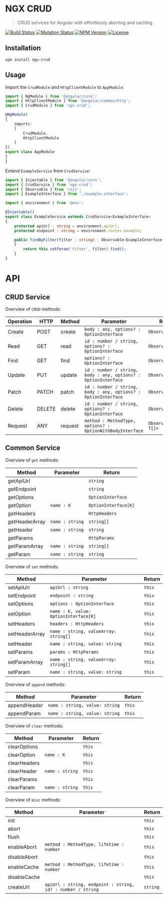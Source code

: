 NGX CRUD
========

> CRUD services for Angular with effortlessly aborting and caching.

[![Build Status](https://img.shields.io/travis/redaxmedia/ngx-crud.svg)](https://travis-ci.org/redaxmedia/ngx-crud)
[![Mutation Status](https://badge.stryker-mutator.io/github.com/redaxmedia/ngx-crud/master)](https://github.com/redaxmedia/ngx-crud)
[![NPM Version](https://img.shields.io/npm/v/ngx-crud.svg)](https://npmjs.com/package/ngx-crud)
[![License](https://img.shields.io/npm/l/ngx-crud.svg)](https://npmjs.com/package/ngx-crud)


Installation
------------

```
npm install ngx-crud
```


Usage
-----

Import the `CrudModule` and `HttpClientModule` to `AppModule`:

```typescript
import { NgModule } from '@angular/core';
import { HttpClientModule } from '@angular/common/http';
import { CrudModule } from 'ngx-crud';

@NgModule(
{
	imports:
	[
		CrudModule,
		HttpClientModule
	]
})
export class AppModule
{
}
```

Extend `ExampleService` from `CrudService`:

```typescript
import { Injectable } from '@angular/core';
import { CrudService } from 'ngx-crud';
import { Observable } from 'rxjs';
import { ExampleInterface } from './example.interface';

import { environment } from '@env';

@Injectable()
export class ExampleService extends CrudService<ExampleInterface>
{
	protected apiUrl : string = environment.apiUrl;
	protected endpoint : string = environment.routes.example;

	public findByFilter(filter : string) : Observable<ExampleInterface[]>
	{
		return this.setParam('filter', filter).find();
	}
}
```


API
===


CRUD Service
------------

Overview of `CRUD` methods:

| Operation | HTTP   | Method  | Parameter                                                      | Return                |
|-----------|--------|---------|----------------------------------------------------------------|-----------------------|
| Create    | POST   | create  | `body : any, options? : OptionInterface`                       | `Observable<T>`       |
| Read      | GET    | read    | `id : number / string, options? : OptionInterface`             | `Observable<T>`       |
| Find      | GET    | find    | `options? : OptionInterface`                                   | `Observable<T[]>`     |
| Update    | PUT    | update  | `id : number / string, body : any, options? : OptionInterface` | `Observable<T>`       |
| Patch     | PATCH  | patch   | `id : number / string, body : any, options? : OptionInterface` | `Observable<T>`       |
| Delete    | DELETE | delete  | `id : number / string, options? : OptionInterface`             | `Observable<T>`       |
| Request   | ANY    | request | `method : MethodType, options? : OptionWithBodyInterface`      | `Observable<T / T[]>` |


Common Service
--------------

Overview of `get` methods:

| Method         | Parameter       | Return               |
|----------------|-----------------|----------------------|
| getApiUrl      |                 | `string`             |
| getEndpoint    |                 | `string`             |
| getOptions     |                 | `OptionInterface`    |
| getOption      | `name : K`      | `OptionInterface[K]` |
| getHeaders     |                 | `HttpHeaders`        |
| getHeaderArray | `name : string` | `string[]`           |
| getHeader      | `name : string` | `string`             |
| getParams      |                 | `HttpParams`         |
| getParamArray  | `name : string` | `string[]`           |
| getParam       | `name : string` | `string`             |

Overview of `set` methods:

| Method         | Parameter                             | Return |
|----------------|---------------------------------------|--------|
| setApiUrl      | `apiUrl : string`                     | `this` |
| setEndpoint    | `endpoint : string`                   | `this` |
| setOptions     | `options : OptionInterface`           | `this` |
| setOption      | `name : K, value: OptionInterface[K]` | `this` |
| setHeaders     | `headers : HttpHeaders`               | `this` |
| setHeaderArray | `name : string, valueArray: string[]` | `this` |
| setHeader      | `name : string, value: string`        | `this` |
| setParams      | `params : HttpParams`                 | `this` |
| setParamArray  | `name : string, valueArray: string[]` | `this` |
| setParam       | `name : string, value: string`        | `this` |

Overview of `append` methods:

| Method       | Parameter                      | Return |
|--------------|--------------------------------|--------|
| appendHeader | `name : string, value: string` | `this` |
| appendParam  | `name : string, value: string` | `this` |

Overview of `clear` methods:

| Method       | Parameter       | Return |
|--------------|-----------------|--------|
| clearOptions |                 | `this` |
| clearOption  | `name : K`      | `this` |
| clearHeaders |                 | `this` |
| clearHeader  | `name : string` | `this` |
| clearParams  |                 | `this` |
| clearParam   | `name : string` | `this` |

Overview of `misc` methods:

| Method       | Parameter                                                   | Return   |
|--------------|-------------------------------------------------------------|----------|
| init         |                                                             | `this`   |
| abort        |                                                             | `this`   |
| flush        |                                                             | `this`   |
| enableAbort  | `method : MethodType, lifetime : number`                    | `this`   |
| disableAbort |                                                             | `this`   |
| enableCache  | `method : MethodType, lifetime : number`                    | `this`   |
| disableCache |                                                             | `this`   |
| createUrl    | `apiUrl : string, endpoint : string, id? : number / string` | `string` |
